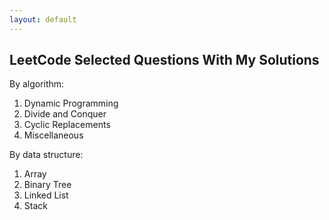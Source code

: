 ```yaml
---
layout: default
---
```

## LeetCode Selected Questions With My Solutions


By algorithm:
1. Dynamic Programming
2. Divide and Conquer
3. Cyclic Replacements
4. Miscellaneous

By data structure:
1. Array
2. Binary Tree
3. Linked List
4. Stack






